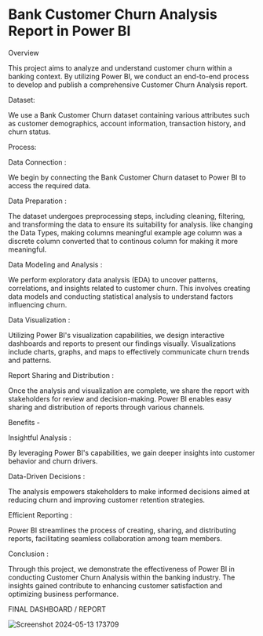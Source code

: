 # Bank Customer Churn Analysis Report in Power BI

Overview

This project aims to analyze and understand customer churn within a banking context. By utilizing Power BI, we conduct an end-to-end process to develop and publish a comprehensive Customer Churn Analysis report.

Dataset:

We use a Bank Customer Churn dataset containing various attributes such as customer demographics, account information, transaction history, and churn status.

Process:

  Data Connection :
  
  We begin by connecting the Bank Customer Churn dataset to Power BI to access the required data.

  Data Preparation : 
  
  The dataset undergoes preprocessing steps, including cleaning, filtering, and transforming the data to ensure its suitability for analysis. like changing the Data Types, making columns meaningful example age column was a discrete column converted that to continous column for making it more meaningful.

  Data Modeling and Analysis : 
  
  We perform exploratory data analysis (EDA) to uncover patterns, correlations, and insights related to customer churn. This involves creating data models and conducting statistical analysis to understand factors influencing churn.

  Data Visualization : 
  
  Utilizing Power BI's visualization capabilities, we design interactive dashboards and reports to present our findings visually. Visualizations include charts, graphs, and maps to effectively communicate churn trends and patterns.

  Report Sharing and Distribution : 
  
  Once the analysis and visualization are complete, we share the report with stakeholders for review and decision-making. Power BI enables easy sharing and distribution of reports through various channels.

Benefits - 

  Insightful Analysis : 
  
  By leveraging Power BI's capabilities, we gain deeper insights into customer behavior and churn drivers.
  
  Data-Driven Decisions : 
  
  The analysis empowers stakeholders to make informed decisions aimed at reducing churn and improving customer retention strategies.
  
  Efficient Reporting : 
  
  Power BI streamlines the process of creating, sharing, and distributing reports, facilitating seamless collaboration among team members.
  
Conclusion :

  Through this project, we demonstrate the effectiveness of Power BI in conducting Customer Churn Analysis within the banking industry. The insights gained contribute to enhancing customer satisfaction and optimizing business performance.
  
FINAL DASHBOARD / REPORT

![Screenshot 2024-05-13 173709](https://github.com/akramkhn/Customer-Churn-Analysis/assets/100274605/12aa8077-d436-41ca-bb60-b904a3af6e84)


